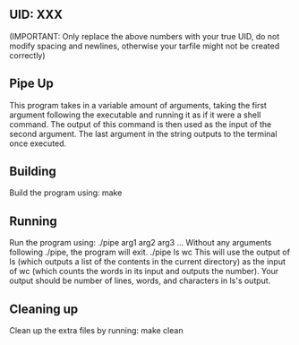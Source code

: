 ## UID: XXX
(IMPORTANT: Only replace the above numbers with your true UID, do not modify spacing and newlines, otherwise your tarfile might not be created correctly)

## Pipe Up

This program takes in a variable amount of arguments, taking the first argument following the executable and running it as if it were a shell command. The output of this command is then used as the input of the second argument. The last argument in the string outputs to the terminal once executed.

## Building

Build the program using: make

## Running

Run the program using:
./pipe arg1 arg2 arg3 ...
Without any arguments following ./pipe, the program will exit.
./pipe ls wc
This will use the output of ls (which outputs a list of the contents in the current directory) as the input of wc (which counts the words in its input and outputs the number). Your output should be number of lines, words, and characters in ls's output.

## Cleaning up

Clean up the extra files by running: make clean
